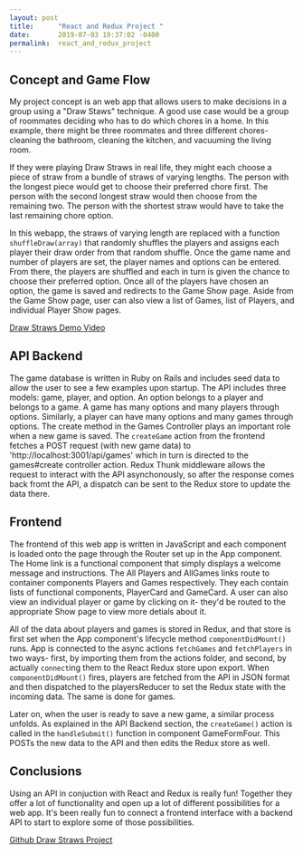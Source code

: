 ```yaml
---
layout: post
title:      "React and Redux Project "
date:       2019-07-03 19:37:02 -0400
permalink:  react_and_redux_project
---
```



## Concept and Game Flow 
My project concept is an web app that allows users to make decisions in a group using a "Draw Staws" technique. A good use case would be a group of roommates deciding who has to do which chores in a home. In this example, there might be three roommates and three different chores- cleaning the bathroom, cleaning the kitchen, and vacuuming the living room. 

If they were playing Draw Straws in real life, they might each choose a piece of straw from a bundle of straws of varying lengths. The person with the longest piece would get to choose their preferred chore first. The person with the second longest straw would then choose from the remaining two. The person with the shortest straw would have to take the last remaining chore option. 

In this webapp, the straws of varying length are replaced with a function `shuffleDraw(array)` that randomly shuffles the players and assigns each player their draw order from that random shuffle. Once the game name and number of players are set, the player names and options can be entered. From there, the players are shuffled and each in turn is given the chance to choose their preferred option. Once all of the players have chosen an option, the game is saved and redirects to the Game Show page. Aside from the Game Show page, user can also view a list of Games, list of Players, and individual Player Show pages. 

[Draw Straws Demo Video](https://youtu.be/Ly40kjcGB_o)

## API Backend
The game database is written in Ruby on Rails and includes seed data to allow the user to see a few examples upon startup. The API includes three models: game, player, and option. An option belongs to a player and belongs to a game. A game has many options and many players through options. Similarly, a player can have many options and many games through options. The create method in the Games Controller plays an important role when a new game is saved. The `createGame` action from the frontend fetches a POST request (with new game data) to 'http://localhost:3001/api/games'  which in turn is directed to the games#create controller action. Redux Thunk middleware allows the request to interact with the API asynchonously, so after the response comes back fromt the API, a dispatch can be sent to the Redux store to update the data there.

## Frontend
The frontend of this web app is written in JavaScript and each component is loaded onto the page through the Router set up in the App component. The Home link is a functional component that simply displays a welcome message and instructions. The All Players and AllGames links route to container components Players and Games respectively. They each contain lists of functional components, PlayerCard and GameCard. A user can also view an individual player or game by clicking on it- they'd be routed to the appropriate Show page to view more detials about it. 

All of the data about players and games is stored in Redux, and that store is first set when the App component's lifecycle method `componentDidMount()` runs. App is connected to the async actions `fetchGames` and `fetchPlayers` in two ways- first, by importing them from the actions folder, and second, by actually `connect`ing them to the React Redux store upon export. When `componentDidMount()` fires, players are fetched from the API in JSON format and then dispatched to the playersReducer to set the Redux state with the incoming data. The same is done for games. 

Later on, when the user is ready to save a new game, a similar process unfolds. As explained in the API Backend section, the `createGame()` action is called in the `handleSubmit()` function in component GameFormFour. This POSTs the new data to the API and then edits the Redux store as well. 

## Conclusions
Using an API in conjuction with React and Redux is really fun! Together they offer a lot of functionality and open up a lot of different possibilities for a web app. It's been really fun to connect a frontend interface with a backend API to start to explore some of those possibilities.  

[Github Draw Straws Project](https://github.com/abourke09/draw-straws)
